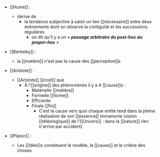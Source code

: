 - [[Hume]] : 
	- dérive de
	    - la tendance subjective à saisir un lien [[nécessaire]] entre deux événements dont on observe la contiguïté et les successions régulières
	      - on dit qu'il y a un « ***passage arbitraire du post-hoc au proper-hoc*** »
- [[Berkeley]] :
	- la [[matière]] n'est pas la cause des [[perception]]s
- [[Aristote]] : 
	- [[Aristote]] [[croit]] que
	  - À l'[[origine]] des phénomènes il y a 4 [[cause]]s :
	    - Matérielle [[matière]]
	    - Formelle [[forme]]
	    - Efficiente
	    - Finale [[fin]]
	      - C'est la cause vers quoi chaque entité tend dans la pleine réalisation de son [[essence]] immanente (vision [[téléologique]] de l'[[Univers]] : dans la [[nature]] rien n'arrive par accident)

- [[Platon]] :
	- Les [[Idée]]s constituent le modèle, la [[cause]] et le critère des choses